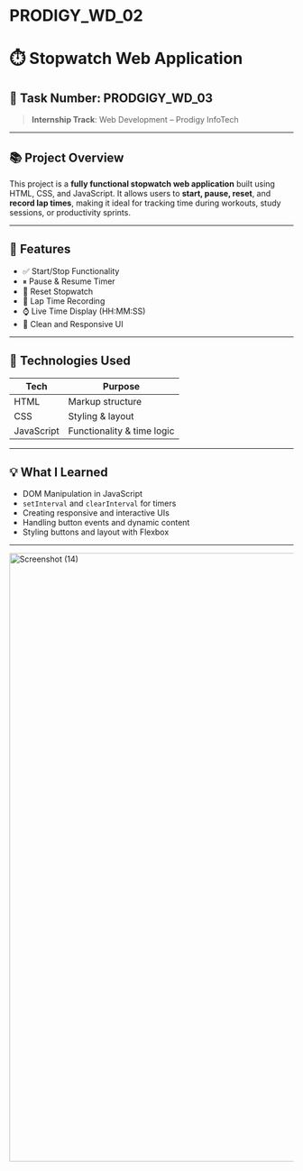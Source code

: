 # PRODIGY_WD_02
# ⏱️ Stopwatch Web Application

## 📌 Task Number: PRODGIGY_WD_03  
> **Internship Track**: Web Development – Prodigy InfoTech

---

## 📚 Project Overview

This project is a **fully functional stopwatch web application** built using HTML, CSS, and JavaScript. It allows users to **start, pause, reset**, and **record lap times**, making it ideal for tracking time during workouts, study sessions, or productivity sprints.

---

## 🚀 Features

- ✅ Start/Stop Functionality
- ⏸ Pause & Resume Timer
- 🔁 Reset Stopwatch
- 🏁 Lap Time Recording
- ⌚ Live Time Display (HH:MM:SS)
- 💅 Clean and Responsive UI

---

## 🔧 Technologies Used

| Tech      | Purpose                     |
|-----------|-----------------------------|
| HTML      | Markup structure            |
| CSS       | Styling & layout            |
| JavaScript| Functionality & time logic  |

---

## 💡 What I Learned

- DOM Manipulation in JavaScript
- `setInterval` and `clearInterval` for timers
- Creating responsive and interactive UIs
- Handling button events and dynamic content
- Styling buttons and layout with Flexbox

---



<img width="1920" height="1080" alt="Screenshot (14)" src="https://github.com/user-attachments/assets/8cc6e694-d4c9-414c-9d4c-41a177cdd8f9" />
